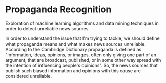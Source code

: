 # Propaganda Recognition
Exploration of machine learning algorithms and data mining techniques in order to detect unreliable news sources.

In order to understand the issue that I'm trying to tackle, we should define what propaganda means and what makes news sources unreliable. According to the Cambridge Dictionary propaganda is defined as "information, ideas, opinions, or images, often only giving one part of an argument, that are broadcast, published, or in some other way spread with the intention of influencing people's opinions". So, the news sources that publish such biased information and opinions with this cause are considered unreliable.
